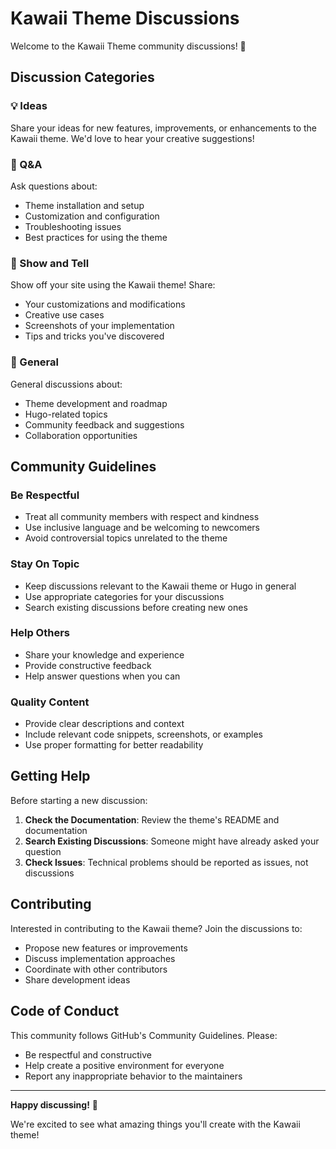 # Kawaii Theme Discussions

Welcome to the Kawaii Theme community discussions! 🌸

## Discussion Categories

### 💡 Ideas
Share your ideas for new features, improvements, or enhancements to the Kawaii theme. We'd love to hear your creative suggestions!

### 🙋 Q&A
Ask questions about:
- Theme installation and setup
- Customization and configuration
- Troubleshooting issues
- Best practices for using the theme

### 📢 Show and Tell
Show off your site using the Kawaii theme! Share:
- Your customizations and modifications
- Creative use cases
- Screenshots of your implementation
- Tips and tricks you've discovered

### 💬 General
General discussions about:
- Theme development and roadmap
- Hugo-related topics
- Community feedback and suggestions
- Collaboration opportunities

## Community Guidelines

### Be Respectful
- Treat all community members with respect and kindness
- Use inclusive language and be welcoming to newcomers
- Avoid controversial topics unrelated to the theme

### Stay On Topic
- Keep discussions relevant to the Kawaii theme or Hugo in general
- Use appropriate categories for your discussions
- Search existing discussions before creating new ones

### Help Others
- Share your knowledge and experience
- Provide constructive feedback
- Help answer questions when you can

### Quality Content
- Provide clear descriptions and context
- Include relevant code snippets, screenshots, or examples
- Use proper formatting for better readability

## Getting Help

Before starting a new discussion:

1. **Check the Documentation**: Review the theme's README and documentation
2. **Search Existing Discussions**: Someone might have already asked your question
3. **Check Issues**: Technical problems should be reported as issues, not discussions

## Contributing

Interested in contributing to the Kawaii theme? Join the discussions to:
- Propose new features or improvements
- Discuss implementation approaches
- Coordinate with other contributors
- Share development ideas

## Code of Conduct

This community follows GitHub's Community Guidelines. Please:
- Be respectful and constructive
- Help create a positive environment for everyone
- Report any inappropriate behavior to the maintainers

---

**Happy discussing!** 🎉

We're excited to see what amazing things you'll create with the Kawaii theme!